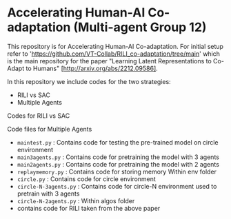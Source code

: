 # Accelerating Human-AI Co-adaptation (Multi-agent Group 12)

This repository is for Accelerating Human-AI Co-adaptation. For initial setup refer to 'https://github.com/VT-Collab/RILI_co-adaptation/tree/main' which is the main repository for the paper "Learning Latent Representations to Co-Adapt to Humans" [http://arxiv.org/abs/2212.09586].

In this repository we include codes for the two strategies:
- RILI vs SAC
- Multiple Agents

Codes for RILI vs SAC 


Code files for Multiple Agents
- `maintest.py` : Contains code for testing the pre-trained model on circle environment
- `main3agents.py` : Contains code for pretraining the model with 3 agents
- `main2agents.py` : Contains code for pretraining the model with 2 agents
- `replaymemory.py` : Contains code for storing memory
Within env folder
- `circle.py` : Contains code for circle environment
- `circle-N-3agents.py` : Contains code for circle-N environment used to pretrain with 3 agents
- `circle-N-2agents.py` :
Within algos folder
- contains code for RILI taken from the above paper

